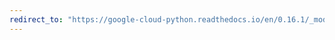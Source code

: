 ```yaml
---
redirect_to: "https://google-cloud-python.readthedocs.io/en/0.16.1/_modules/gcloud/dns/changes.html"
---
```

